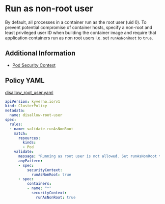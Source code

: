 # Run as non-root user

By default, all processes in a container run as the root user (uid 0). To prevent potential compromise of container hosts, specify a non-root and least privileged user ID when building the container image and require that application containers run as non root users i.e. set `runAsNonRoot` to `true`.

## Additional Information

* [Pod Security Context](https://kubernetes.io/docs/tasks/configure-pod-container/security-context/)

## Policy YAML 

[disallow_root_user.yaml](best_practices/disallow_root_user.yaml) 

````yaml
apiVersion: kyverno.io/v1
kind: ClusterPolicy
metadata:
  name: disallow-root-user
spec:
  rules:
  - name: validate-runAsNonRoot
    match:
      resources:
        kinds:
        - Pod
    validate:
      message: "Running as root user is not allowed. Set runAsNonRoot to true"
      anyPattern:
      - spec:
          securityContext:
            runAsNonRoot: true
      - spec:
          containers:
          - name: "*"
            securityContext:
              runAsNonRoot: true
````
